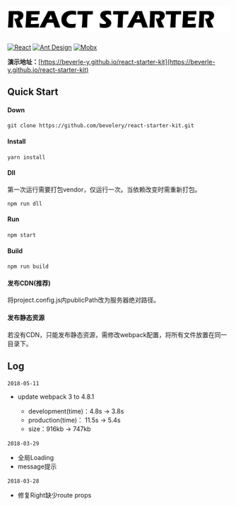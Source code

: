 ![react-starter-kit](./logo.png)
---------------------------------------------------------------
[![React](https://img.shields.io/badge/react-^16.2.0-brightgreen.svg?style=flat-square)](https://github.com/facebook/react)
[![Ant Design](https://img.shields.io/badge/ant--design-^3.0.3-yellowgreen.svg?style=flat-square)](https://github.com/ant-design/ant-design)
[![Mobx](https://img.shields.io/badge/mobx-^4.1.0-orange.svg?style=flat-square)](https://github.com/mobxjs/mobx)

**演示地址：**[https://beverle-y.github.io/react-starter-kit](https://beverle-y.github.io/react-starter-kit)
## Quick Start
#### Down
~~~
git clone https://github.com/bevelery/react-starter-kit.git
~~~

#### Install
~~~
yarn install
~~~

#### Dll
第一次运行需要打包vendor，仅运行一次。当依赖改变时需重新打包。
~~~
npm run dll
~~~

#### Run
~~~
npm start
~~~

#### Build
~~~
npm run build
~~~

#### 发布CDN(推荐)

将project.config.js内publicPath改为服务器绝对路径。

#### 发布静态资源

若没有CDN，只能发布静态资源，需修改webpack配置，将所有文件放置在同一目录下。

## Log
`2018-05-11`
-   update webpack 3 to 4.8.1

    -   development(time)：4.8s -> 3.8s
    -   production(time)： 11.5s -> 5.4s
    -   size：916kb -> 747kb

`2018-03-29`
-   全局Loading
-   message提示

`2018-03-28`
-   修复Right缺少route props


